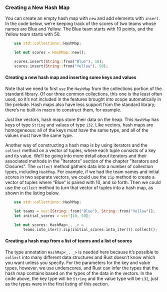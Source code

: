 ### Creating a New Hash Map

You can create an empty hash map with `new` and add elements with `insert`. In
the code below, we’re keeping track of the scores of two teams whose names are
Blue and Yellow. The Blue team starts with 10 points, and the Yellow team
starts with 50.

```rust
    use std::collections::HashMap;

    let mut scores = HashMap::new();

    scores.insert(String::from("Blue"), 10);
    scores.insert(String::from("Yellow"), 50);
```

#### Creating a new hash map and inserting some keys and values

Note that we need to first `use` the `HashMap` from the collections portion of
the standard library. Of our three common collections, this one is the least
often used, so it’s not included in the features brought into scope
automatically in the prelude. Hash maps also have less support from the
standard library; there’s no built-in macro to construct them, for example.

Just like vectors, hash maps store their data on the heap. This `HashMap` has
keys of type `String` and values of type `i32`. Like vectors, hash maps are
homogeneous: all of the keys must have the same type, and all of the values
must have the same type.

Another way of constructing a hash map is by using iterators and the `collect`
method on a vector of tuples, where each tuple consists of a key and its value.
We’ll be going into more detail about iterators and their associated methods in
the ”Iterators” section of the chapter "Iterators and Closures". The `collect` method gathers data into a number
of collection types, including `HashMap`. For example, if we had the team names
and initial scores in two separate vectors, we could use the `zip` method to
create a vector of tuples where “Blue” is paired with 10, and so forth. Then we
could use the `collect` method to turn that vector of tuples into a hash map,
as shown in the listing below.

```rust
    use std::collections::HashMap;

    let teams = vec![String::from("Blue"), String::from("Yellow")];
    let initial_scores = vec![10, 50];

    let mut scores: HashMap<_, _> =
        teams.into_iter().zip(initial_scores.into_iter()).collect();
```

#### Creating a hash map from a list of teams and a list of scores

The type annotation `HashMap<_, _>` is needed here because it’s possible to
`collect` into many different data structures and Rust doesn’t know which you
want unless you specify. For the parameters for the key and value types,
however, we use underscores, and Rust can infer the types that the hash map
contains based on the types of the data in the vectors. In the code above, the
key type will be `String` and the value type will be `i32`, just as the types
were in the first listing of this section.